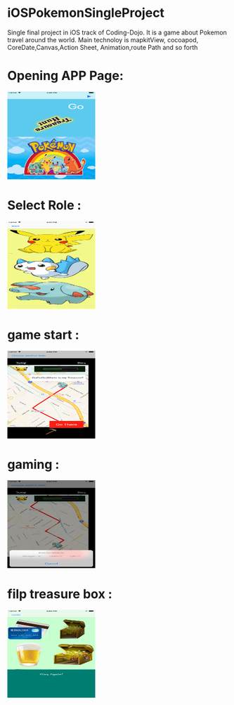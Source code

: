 # iOSPokemonSingleProject
Single final project in iOS track of Coding-Dojo. It is a game about Pokemon travel around the world. Main technoloy is mapkitView,  cocoapod, CoreDate,Canvas,Action Sheet, Animation,route Path and so forth
<br>
<h1> Opening APP Page: </h1>
<img src="readmeImageOne.png" width="200" height="200">
<h1> Select Role : </h1>
<img src="readmeImageTwo.png" width="200" height="200">
<h1> game start : </h1>
<img src="readmeImageThree.png" width="200" height="200">
<h1> gaming : </h1>
<img src="readmeImageFive.png" width="200" height="200">
<h1> filp treasure box  : </h1>
<img src="readmeImageFour.png" width="200" height="200">
